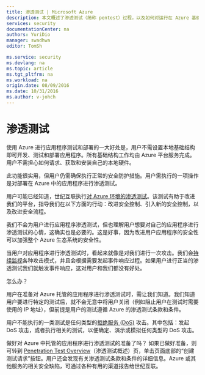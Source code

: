 ```yaml
---
title: 渗透测试 | Microsoft Azure
description: 本文概述了渗透测试（简称 pentest）过程，以及如何对运行在 Azure 基础结构中的应用进行渗透测试。
services: security
documentationCenter: na
authors: YuriDio
manager: swadhwa
editor: TomSh

ms.service: security
ms.devlang: na
ms.topic: article
ms.tgt_pltfrm: na
ms.workload: na
origin.date: 08/09/2016
ms.date: 10/31/2016
ms.author: v-johch
---
```


# 渗透测试

使用 Azure 进行应用程序测试和部署的一大好处是，用户不需设置本地基础结构即可开发、测试和部署应用程序。所有基础结构工作均由 Azure 平台服务完成。用户不需担心如何请求、获取和安装自己的本地硬件。

此功能很实用，但用户仍需确保执行正常的安全防护措施。用户需执行的一项操作是对部署在 Azure 中的应用程序进行渗透测试。

用户可能已经知道，世纪互联执行[对 Azure 环境的渗透测试](https://gallery.technet.microsoft.com/Cloud-Red-Teaming-b837392e)。该测试有助于改进我们的平台，指导我们在以下方面的行动：改进安全控制、引入新的安全控制，以及改进安全流程。

我们不会为用户进行应用程序渗透测试，但也理解用户想要对自己的应用程序进行渗透测试的心情，这确实也是必要的。这是好事，因为改进用户应用程序的安全性可以加强整个 Azure 生态系统的安全性。

当用户对应用程序进行渗透测试时，看起来就像是对我们进行一次攻击。我们会[持续监视](http://blogs.msdn.com/b/azuresecurity/archive/2015/07/05/best-practices-to-protect-your-azure-deployment-against-cloud-drive-by-attacks.aspx)各种攻击模式，并且会根据需要发起事件响应过程。如果用户进行正当的渗透测试我们就触发事件响应，这对用户和我们都没有好处。

怎么办？

用户在准备对 Azure 托管的应用程序进行渗透测试时，需让我们知道。我们知道用户要进行特定的测试后，就不会无意中将用户关闭（例如阻止用户在测试时需要使用的 IP 地址），但前提是用户的测试遵循 Azure 的渗透测试条款和条件。

用户不能执行的一类测试是任何类型的[拒绝服务 (DoS)](https://en.wikipedia.org/wiki/Denial-of-service_attack) 攻击。其中包括：发起 DoS 攻击，或者执行相关的测试，以便确定、演示或模拟任何类型的 DoS 攻击。

做好对 Azure 中托管的应用程序进行渗透测试的准备了吗？ 如果已做好准备，则可转到 [Penetration Test Overview](https://www.trustcenter.cn/zh-cn/security/penetrationtesting.html)（渗透测试概述）页，单击页面底部的“创建测试请求”按钮。用户还会发现有关渗透测试条款和条件的详细信息。Azure 或其他服务的相关安全缺陷，可通过各种有用的渠道报告给世纪互联。 

<!---HONumber=Mooncake_1024_2016-->